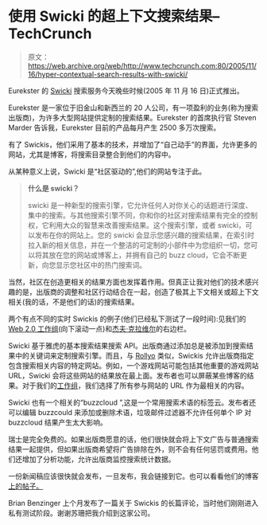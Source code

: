 # 使用 Swicki 的超上下文搜索结果–TechCrunch

> 原文：<https://web.archive.org/web/http://www.techcrunch.com:80/2005/11/16/hyper-contextual-search-results-with-swicki/>

 [](https://web.archive.org/web/20220701234039/http://swicki.eurekster.com/) Eurekster 的 [Swicki](https://web.archive.org/web/20220701234039/http://swicki.eurekster.com/) 搜索服务今天晚些时候(2005 年 11 月 16 日)正式推出。

Eurekster 是一家位于旧金山和新西兰的 20 人公司，有一项盈利的业务(称为搜索出版商)，为许多大型网站提供定制的搜索结果。Eurekster 的首席执行官 Steven Marder 告诉我，Eurekster 目前的产品每月产生 2500 多万次搜索。

有了 Swickis，他们采用了基本的技术，并增加了“自己动手”的界面，允许更多的网站，尤其是博客，将搜索目录整合到他们的内容中。

从某种意义上说，Swicki 是“社区驱动的”,他们的网站专注于此。

> **什么是 swicki？**
> 
> swicki 是一种新型的搜索引擎，它允许任何人对你关心的话题进行深度、集中的搜索。与其他搜索引擎不同，你和你的社区对搜索结果有完全的控制权，它利用大众的智慧来改善搜索结果。这个搜索引擎，或者 swicki，可以发布在你的网站上。您的 swicki 会显示您感兴趣的搜索结果，在索引时拉入新的相关信息，并在一个整洁的可定制的小部件中为您组织一切，您可以将其放在您的网站或博客上，并拥有自己的 buzz cloud，它会不断更新，向您显示您社区中的热门搜索词。

当然，社区在创造更相关的结果方面也发挥着作用。但真正让我对他们的技术感兴趣的是，出版商的调整和社区行动结合在一起，创造了极其上下文相关或超上下文相关(我的话，不是他们的话)的搜索结果。

两个有点不同的实时 Swickis 的例子(他们已经私下测试了一段时间):见我们的 [Web 2.0 工作组](https://web.archive.org/web/20220701234039/http://www.web20workgroup.com/)(向下滚动一点)和[杰夫·克拉维尔](https://web.archive.org/web/20220701234039/http://blog.softtechvc.com/)的右边栏。

Swicki 基于雅虎的基本搜索结果搜索 API。出版商通过添加总是被添加到搜索结果中的关键词来定制搜索引擎。而且，与 [Rollyo](https://web.archive.org/web/20220701234039/http://www.beta.techcrunch.com/2005/09/28/rollyo-search-launches-today/) 类似，Swickis 允许出版商指定包含搜索相关内容的特定网站。例如，一个游戏网站可能包括其他重要的游戏网站 URL，Swicki 会将这些网站的结果放在最上面。发布者也可以屏蔽某些博客的结果。对于我们的[工作组](https://web.archive.org/web/20220701234039/http://www.web20workgroup.com/)，我们选择了所有参与网站的 URL 作为最相关的内容。

Swicki 也有一个相关的“buzzcloud ”,这是一个常用搜索术语的标签云。发布者还可以编辑 buzzcould 来添加或删除术语，垃圾邮件过滤器不允许任何单个 IP 对 buzzcloud 结果产生太大影响。

瑞士是完全免费的。如果出版商愿意的话，他们很快就会将上下文广告与普通搜索结果一起提供，但如果出版商希望将广告排除在外，则不会有任何惩罚或费用。他们还增加了分析功能，允许出版商监控搜索统计数据。

一份新闻稿应该很快就会发布，一旦发布，我会链接到它。也可以看看他们的博客[上的帖子。](https://web.archive.org/web/20220701234039/http://blog.eurekster.com/)

Brian Benzinger 上个月发布了一篇关于 Swickis 的长篇评论，当时他们刚刚进入私有测试阶段。谢谢苏珊把我介绍到这家公司。